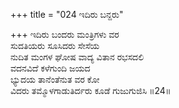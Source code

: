+++
title = "024 ಇದಿರು ಬನ್ದರು"

+++
ಇದಿರು ಬಂದರು ಮಂತ್ರಿಗಳು ವರ  
ಸುದತಿಯರು ಸೂಸಿದರು ಸೇಸೆಯ  
ನುದಿತ ಮಂಗಳ ಘೋಷ ವಾದ್ಯ ವಿತಾನ ರಭಸದಲಿ  
ವದನವಿದೆ ಕಳೆಗುಂದಿ ಜಯದ  
ಭ್ಯುದಯ ತಾನೆಂತೆನುತ ವರ ಕೋ  
ವಿದರು ತಮ್ಮೊಳಗಾಡುತಿರ್ದರು ಕೂಡೆ ಗುಜುಗುಜಿಸಿ      ॥24॥